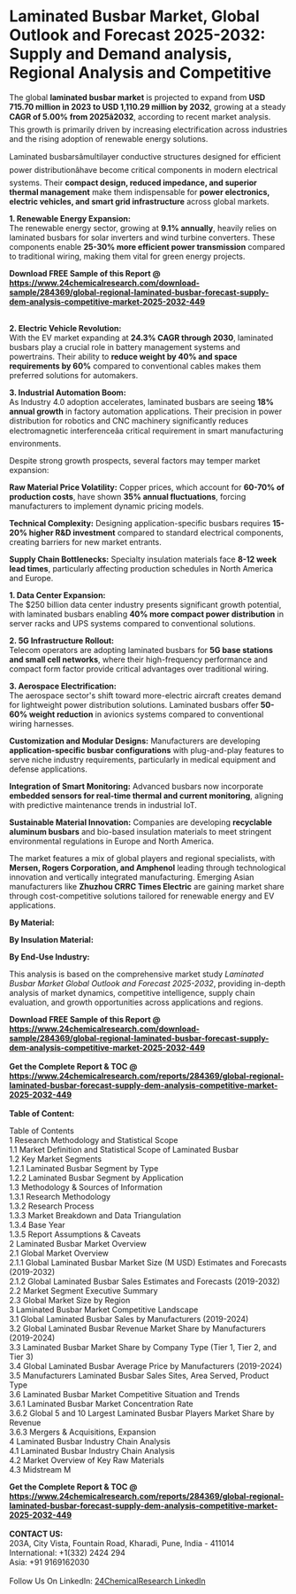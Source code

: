 <h1>Laminated Busbar Market, Global Outlook and Forecast 2025-2032: Supply and Demand analysis, Regional Analysis and Competitive</h1><p>The global <strong>laminated busbar market</strong> is projected to expand from <strong>USD 715.70 million in 2023 to USD 1,110.29 million by 2032</strong>, growing at a steady <strong>CAGR of 5.00% from 2025â2032</strong>, according to recent market analysis. This growth is primarily driven by increasing electrification across industries and the rising adoption of renewable energy solutions.</p><p>Laminated busbarsâmultilayer conductive structures designed for efficient power distributionâhave become critical components in modern electrical systems. Their <strong>compact design, reduced impedance, and superior thermal management</strong> make them indispensable for <strong>power electronics, electric vehicles, and smart grid infrastructure</strong> across global markets.</p><p><strong>1. Renewable Energy Expansion:</strong><br>
The renewable energy sector, growing at <strong>9.1% annually</strong>, heavily relies on laminated busbars for solar inverters and wind turbine converters. These components enable <strong>25-30% more efficient power transmission</strong> compared to traditional wiring, making them vital for green energy projects.</p><div><b>Download FREE Sample of this Report @ 
            <a href="https://www.24chemicalresearch.com/download-sample/284369/global-regional-laminated-busbar-forecast-supply-dem-analysis-competitive-market-2025-2032-449">
            https://www.24chemicalresearch.com/download-sample/284369/global-regional-laminated-busbar-forecast-supply-dem-analysis-competitive-market-2025-2032-449</a></b></div><br><p><strong>2. Electric Vehicle Revolution:</strong><br>
With the EV market expanding at <strong>24.3% CAGR through 2030</strong>, laminated busbars play a crucial role in battery management systems and powertrains. Their ability to <strong>reduce weight by 40% and space requirements by 60%</strong> compared to conventional cables makes them preferred solutions for automakers.</p><p><strong>3. Industrial Automation Boom:</strong><br>
As Industry 4.0 adoption accelerates, laminated busbars are seeing <strong>18% annual growth</strong> in factory automation applications. Their precision in power distribution for robotics and CNC machinery significantly reduces electromagnetic interferenceâa critical requirement in smart manufacturing environments.</p><p>Despite strong growth prospects, several factors may temper market expansion:</p><p><strong>Raw Material Price Volatility:</strong> Copper prices, which account for <strong>60-70% of production costs</strong>, have shown <strong>35% annual fluctuations</strong>, forcing manufacturers to implement dynamic pricing models.</p><p><strong>Technical Complexity:</strong> Designing application-specific busbars requires <strong>15-20% higher R&amp;D investment</strong> compared to standard electrical components, creating barriers for new market entrants.</p><p><strong>Supply Chain Bottlenecks:</strong> Specialty insulation materials face <strong>8-12 week lead times</strong>, particularly affecting production schedules in North America and Europe.</p><p><strong>1. Data Center Expansion:</strong><br>
The $250 billion data center industry presents significant growth potential, with laminated busbars enabling <strong>40% more compact power distribution</strong> in server racks and UPS systems compared to conventional solutions.</p><p><strong>2. 5G Infrastructure Rollout:</strong><br>
Telecom operators are adopting laminated busbars for <strong>5G base stations and small cell networks</strong>, where their high-frequency performance and compact form factor provide critical advantages over traditional wiring.</p><p><strong>3. Aerospace Electrification:</strong><br>
The aerospace sector's shift toward more-electric aircraft creates demand for lightweight power distribution solutions. Laminated busbars offer <strong>50-60% weight reduction</strong> in avionics systems compared to conventional wiring harnesses.</p><p><strong>Customization and Modular Designs:</strong> Manufacturers are developing <strong>application-specific busbar configurations</strong> with plug-and-play features to serve niche industry requirements, particularly in medical equipment and defense applications.</p><p><strong>Integration of Smart Monitoring:</strong> Advanced busbars now incorporate <strong>embedded sensors for real-time thermal and current monitoring</strong>, aligning with predictive maintenance trends in industrial IoT.</p><p><strong>Sustainable Material Innovation:</strong> Companies are developing <strong>recyclable aluminum busbars</strong> and bio-based insulation materials to meet stringent environmental regulations in Europe and North America.</p><p>The market features a mix of global players and regional specialists, with <strong>Mersen, Rogers Corporation, and Amphenol</strong> leading through technological innovation and vertically integrated manufacturing. Emerging Asian manufacturers like <strong>Zhuzhou CRRC Times Electric</strong> are gaining market share through cost-competitive solutions tailored for renewable energy and EV applications.</p><p><strong>By Material:</strong></p><p><strong>By Insulation Material:</strong></p><p><strong>By End-Use Industry:</strong></p><p>This analysis is based on the comprehensive market study <em>Laminated Busbar Market Global Outlook and Forecast 2025-2032</em>, providing in-depth analysis of market dynamics, competitive intelligence, supply chain evaluation, and growth opportunities across applications and regions.</p><div><b>Download FREE Sample of this Report @ 
            <a href="https://www.24chemicalresearch.com/download-sample/284369/global-regional-laminated-busbar-forecast-supply-dem-analysis-competitive-market-2025-2032-449">
            https://www.24chemicalresearch.com/download-sample/284369/global-regional-laminated-busbar-forecast-supply-dem-analysis-competitive-market-2025-2032-449</a></b></div><br><div><b>Get the Complete Report & TOC @ 
            <a href="https://www.24chemicalresearch.com/reports/284369/global-regional-laminated-busbar-forecast-supply-dem-analysis-competitive-market-2025-2032-449">
            https://www.24chemicalresearch.com/reports/284369/global-regional-laminated-busbar-forecast-supply-dem-analysis-competitive-market-2025-2032-449</a></b></div><br>
            <b>Table of Content:</b><p>Table of Contents<br />
1 Research Methodology and Statistical Scope<br />
1.1 Market Definition and Statistical Scope of Laminated Busbar<br />
1.2 Key Market Segments<br />
1.2.1 Laminated Busbar Segment by Type<br />
1.2.2 Laminated Busbar Segment by Application<br />
1.3 Methodology & Sources of Information<br />
1.3.1 Research Methodology<br />
1.3.2 Research Process<br />
1.3.3 Market Breakdown and Data Triangulation<br />
1.3.4 Base Year<br />
1.3.5 Report Assumptions & Caveats<br />
2 Laminated Busbar Market Overview<br />
2.1 Global Market Overview<br />
2.1.1 Global Laminated Busbar Market Size (M USD) Estimates and Forecasts (2019-2032)<br />
2.1.2 Global Laminated Busbar Sales Estimates and Forecasts (2019-2032)<br />
2.2 Market Segment Executive Summary<br />
2.3 Global Market Size by Region<br />
3 Laminated Busbar Market Competitive Landscape<br />
3.1 Global Laminated Busbar Sales by Manufacturers (2019-2024)<br />
3.2 Global Laminated Busbar Revenue Market Share by Manufacturers (2019-2024)<br />
3.3 Laminated Busbar Market Share by Company Type (Tier 1, Tier 2, and Tier 3)<br />
3.4 Global Laminated Busbar Average Price by Manufacturers (2019-2024)<br />
3.5 Manufacturers Laminated Busbar Sales Sites, Area Served, Product Type<br />
3.6 Laminated Busbar Market Competitive Situation and Trends<br />
3.6.1 Laminated Busbar Market Concentration Rate<br />
3.6.2 Global 5 and 10 Largest Laminated Busbar Players Market Share by Revenue<br />
3.6.3 Mergers & Acquisitions, Expansion<br />
4 Laminated Busbar Industry Chain Analysis<br />
4.1 Laminated Busbar Industry Chain Analysis<br />
4.2 Market Overview of Key Raw Materials<br />
4.3 Midstream M</p><div><b>Get the Complete Report & TOC @ 
            <a href="https://www.24chemicalresearch.com/reports/284369/global-regional-laminated-busbar-forecast-supply-dem-analysis-competitive-market-2025-2032-449">
            https://www.24chemicalresearch.com/reports/284369/global-regional-laminated-busbar-forecast-supply-dem-analysis-competitive-market-2025-2032-449</a></b></div><br><b>CONTACT US:</b><br>
            203A, City Vista, Fountain Road, Kharadi, Pune, India - 411014<br>
            International: +1(332) 2424 294<br>
            Asia: +91 9169162030 <br><br>
            Follow Us On LinkedIn: <a href="https://www.linkedin.com/company/24chemicalresearch/">24ChemicalResearch LinkedIn</a>